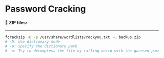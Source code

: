# Password Cracking

#### :red_circle: ZIP files:
___
```bash
fcrackzip -D -p /usr/share/wordlists/rockyou.txt -u backup.zip
# -D: Use dictionary mode
# -p: Specify the dictionary path
# -u: Try to decompress the file by calling unzip with the guessed password
```
